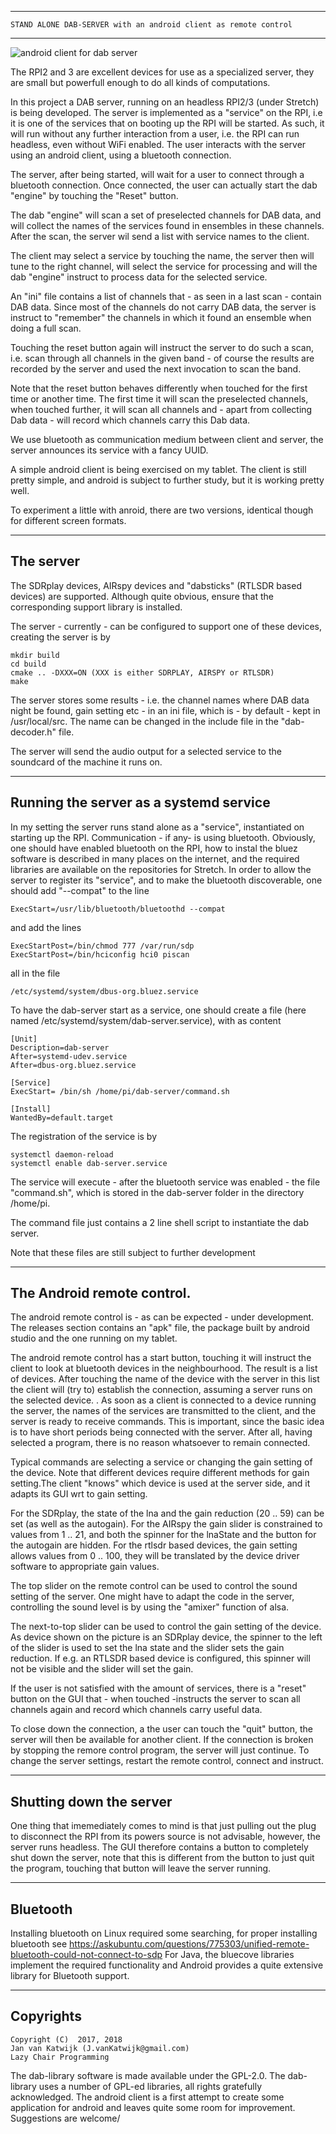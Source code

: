 -----------------------------------------------------------------------
	STAND ALONE DAB-SERVER with an android client as remote control
---------------------------------------------------------------------

![android client for dab server](/android-client.png?raw=true)

The RPI2 and 3 are excellent devices for use as a specialized
server, they are small but powerfull enough to do all kinds of 
computations.

In this project a DAB server, running on an headless RPI2/3 (under
Stretch) is being developed.
The server is implemented as a "service" on the RPI, i.e it is
one of the services that on booting up the RPI will be started.
As such, it will run without any further
interaction from a user, i.e. the RPI can run headless, even without WiFi enabled.
The user interacts with the server using an android client, using a bluetooth
connection. 

The server, after being started, will wait for a user to connect through
a bluetooth connection. Once connected, the user can actually
start the dab "engine" by touching the "Reset" button.

The dab "engine" will scan a set of preselected channels for
DAB data, and will collect the names of the services found in ensembles
in these channels.
After the scan, the server wil send a list with service names
to the client.

The client may select a service by touching the name, the server then will tune to
the right channel, will select the service for processing and will the dab "engine"
instruct to process data for the selected service.

An "ini" file contains a list of channels that - as seen in a last scan -
contain DAB data. Since most of the channels do not carry DAB data, the
server is  instruct to "remember" the channels in which it found an ensemble
when doing a full scan. 

Touching the reset button again will instruct
the server to do such a scan, i.e. scan through 
all channels in the given band - of course the results are
recorded by the server and used the next invocation
to scan the band.

Note that the reset button behaves differently when touched for the first time
or another time. The first time it will scan the preselected channels,
when touched further, it will scan all channels and - apart from
collecting Dab data - will record which channels carry this Dab data.

We use bluetooth as communication medium between
client and server, the server announces its service with a fancy UUID.

A simple android client is being exercised on my tablet.
The client is still pretty simple, and android is subject
to further study, but it is working pretty well.

To experiment a little with anroid, there are two versions, identical
though for different screen formats.

---------------------------------------------------------------------
The server
---------------------------------------------------------------------

The SDRplay devices, AIRspy devices and "dabsticks" (RTLSDR based devices)
are supported. Although quite obvious, ensure that the corresponding
support library is installed.

The server - currently - can be configured to support one of
these devices, creating the server is by

	mkdir build
	cd build
	cmake .. -DXXX=ON (XXX is either SDRPLAY, AIRSPY or RTLSDR)
	make
	

The server stores some results - i.e. the channel names where DAB
data night be found, gain setting etc - in an ini file, which
is - by default - kept in /usr/local/src. The name can be changed
in the include file in the "dab-decoder.h" file.

The server will send the audio output for a selected service
to the soundcard of the machine it runs on.

----------------------------------------------------------------------
Running the server as a systemd service
----------------------------------------------------------------------

In my setting the server runs stand alone as a "service", instantiated
on starting up the RPI. Communication - if any- is using bluetooth. 
Obviously, one should have enabled bluetooth on the RPI,
how to instal the bluez software is described in many places
on the internet, and the required libraries are available on the repositories for Stretch.
In order to allow the server to register its "service", and to make the bluetooth 
discoverable, one should add "--compat" to the line

	ExecStart=/usr/lib/bluetooth/bluetoothd --compat

and add the lines

	ExecStartPost=/bin/chmod 777 /var/run/sdp
	ExecStartPost=/bin/hciconfig hci0 piscan

all in the file

	/etc/systemd/system/dbus-org.bluez.service

To have the dab-server start as a service, one should create a
file (here named /etc/systemd/system/dab-server.service), with as content

	[Unit]
	Description=dab-server
	After=systemd-udev.service
	After=dbus-org.bluez.service
	
	[Service]
	ExecStart= /bin/sh /home/pi/dab-server/command.sh
	
	[Install]
	WantedBy=default.target

The registration of the service is by

	systemctl daemon-reload
	systemctl enable dab-server.service


The service will execute - after the bluetooth service was enabled -
the file "command.sh", which is stored in the dab-server folder
in the directory /home/pi.

The command file just contains a 2 line shell script to instantiate
the dab server.


Note that these files are still subject to further development

----------------------------------------------------------------------
The Android remote control.
-----------------------------------------------------------------------

The android remote control is - as can be expected - under development. The releases
section contains an "apk" file, the package built by android studio and
the one running on my tablet.

The android remote control has a start button, touching it will instruct the client
to look at bluetooth devices in the neighbourhood. The result is a list
of devices. After touching the name of the device with the server in this list
the client will (try to) establish the connection, assuming a
server runs on the selected device.
.
As soon as a client is connected to a device running the server,
the names of the services are
transmitted to the client, and the server is ready to receive commands.
This is important, since the basic idea is to have short  periods being connected
with the server. After all, having selected a program, there is no reason whatsoever
to remain connected.

Typical commands are selecting a service or changing the
gain setting of the device. Note that different devices require
different methods for gain setting.The client "knows" which device
is used at the server side,
and it adapts its GUI wrt to gain setting.

For the SDRplay, the state of the lna and the gain reduction (20 .. 59)
can be set (as well as the autogain).  For the AIRspy the
gain slider is constrained to values from 1 .. 21, and both the spinner
for the lnaState and the button for the autogain are hidden.
For the rtlsdr based devices, the gain setting allows values from
0 .. 100, they will be translated by the device driver software
to appropriate gain values.

The top slider on the remote control can be used to control the sound setting of the server.
One might have to adapt the code in the server, controlling the sound level
is by using the "amixer" function of alsa.

The next-to-top slider can be used to control the gain setting of the device.
As device shown on the picture is an SDRplay device, the spinner to the left
of the slider is used to set the lna state and the slider sets
the gain reduction. If e.g. an RTLSDR based device
is configured, this spinner will not be visible and the
slider will set the gain.

If the user is not satisfied with the amount of services,
there is a "reset" button on the GUI that - when touched -instructs the
server to scan all channels again
and record which channels carry useful data.

To close down the connection, a the user can touch the "quit" button, the server
will then be available for another client.
If the connection is broken by stopping the remore control program, 
the server will just continue. To change the
server settings, restart the remote control, connect and instruct.

---------------------------------------------------------------------------
Shutting down the server
----------------------------------------------------------------------------

One thing that imemediately comes to mind is that just pulling out the plug
to disconnect the RPI from its powers source is not advisable, however,
the server runs headless.
The GUI therefore contains a button to completely shut down the server,
note that this is different from the button to just quit the program,
touching that button will leave the server running.

----------------------------------------------------------------------------
Bluetooth
-------------------------------------------------------------------------------

Installing bluetooth on Linux required some searching, for proper installing bluetooth see 
	https://askubuntu.com/questions/775303/unified-remote-bluetooth-could-not-connect-to-sdp
For Java, the bluecove libraries implement the required functionality and
Android provides a quite extensive library for Bluetooth support.


-------------------------------------------------------------------------
Copyrights
-------------------------------------------------------------------------
	
	Copyright (C)  2017, 2018
	Jan van Katwijk (J.vanKatwijk@gmail.com)
	Lazy Chair Programming

The dab-library software is made available under the GPL-2.0. The dab-library uses a number of GPL-ed libraries, all
rights gratefully acknowledged. The android client is a first attempt to create some application for android
and leaves quite some room for improvement. Suggestions are welcome/



